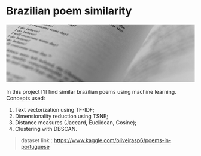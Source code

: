 
# Brazilian poem similarity

![poem](poem2.png)

In this project I'll find similar brazilian poems using machine learning. Concepts used:

1. Text vectorization using TF-IDF;
2. Dimensionality reduction using TSNE;
3. Distance measures (Jaccard, Euclidean, Cosine);
4. Clustering with DBSCAN.

> dataset link : https://www.kaggle.com/oliveirasp6/poems-in-portuguese